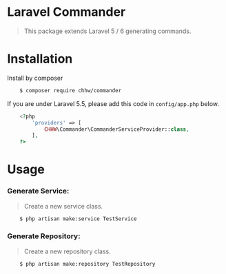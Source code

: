 # Laravel Commander

> This package extends Laravel 5 / 6 generating commands.

# Installation

Install by composer

```bash
    $ composer require chhw/commander
```

If you are under Laravel 5.5, please add this code in `config/app.php` below.

```php
    <?php
        'providers' => [
            CHHW\Commander\CommanderServiceProvider::class,
        ],
    ?>
```

# Usage

### Generate Service:

> Create a new service class.

```bash
    $ php artisan make:service TestService
```

### Generate Repository:

> Create a new repository class.

```bash
    $ php artisan make:repository TestRepository
```
